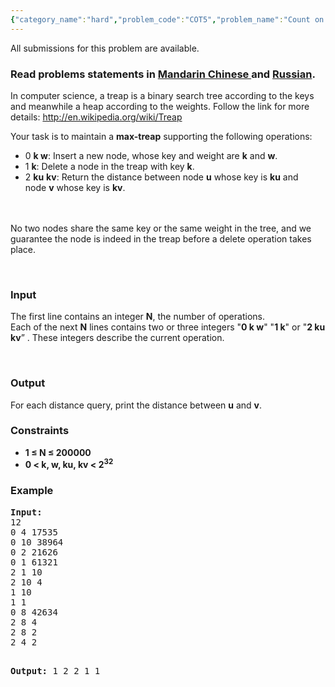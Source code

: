 ```yaml
---
{"category_name":"hard","problem_code":"COT5","problem_name":"Count on a Treap","languages_supported":{"0":"ADA","1":"ASM","2":"BASH","3":"BF","4":"C","5":"C99 strict","6":"CAML","7":"CLOJ","8":"CLPS","9":"CPP 4.3.2","10":"CPP 4.9.2","11":"CPP14","12":"CS2","13":"D","14":"ERL","15":"FORT","16":"FS","17":"GO","18":"HASK","19":"ICK","20":"ICON","21":"JAVA","22":"JS","23":"LISP clisp","24":"LISP sbcl","25":"LUA","26":"NEM","27":"NICE","28":"NODEJS","29":"PAS fpc","30":"PAS gpc","31":"PERL","32":"PERL6","33":"PHP","34":"PIKE","35":"PRLG","36":"PYTH","37":"PYTH 3.4","38":"RUBY","39":"SCALA","40":"SCM guile","41":"SCM qobi","42":"ST","43":"TCL","44":"TEXT","45":"WSPC"},"max_timelimit":1,"source_sizelimit":50000,"problem_author":"xiaodao","problem_tester":"laycurse","date_added":"12-12-2013","tags":{"0":"feb14","1":"hard","2":"segment","3":"treap","4":"xiaodao"},"editorial_url":"http://discuss.codechef.com/problems/COT5","time":{"view_start_date":1392629400,"submit_start_date":1392629400,"visible_start_date":1392629400,"end_date":1735669800},"layout":"problem"}
---
```

<span class="solution-visible-txt">All submissions for this problem are available.</span><h3> Read problems statements in <a target="_blank" href="http://www.codechef.com/download/translated/FEB14/mandarin/COT5.pdf">Mandarin Chinese </a> and <a target="_blank" href="http://www.codechef.com/download/translated/FEB14/russian/COT5.pdf">Russian</a>.</h3>
<p>In computer science, a treap is a binary search tree according to the keys and meanwhile a heap according to the weights. Follow the link for more details: <a href="http://en.wikipedia.org/wiki/Treap" title="http://en.wikipedia.org/wiki/Treap">http://en.wikipedia.org/wiki/Treap</a></p>
<p>Your task is to maintain a <b>max-treap</b> supporting the following operations:</p>
<ul>
<li>0 <b>k w</b>: Insert a new node, whose key and weight are <b>k</b> and <b>w</b>.</li>
<li>1 <b>k</b>: Delete a node in the treap with key <b>k</b>.</li>
<li>2 <b>ku</b> <b>kv</b>: Return the distance between node <b>u</b> whose key is <b>ku</b> and node <b>v</b> whose key is <b>kv</b>.</li>
</ul>
<p><br /><br />
No two nodes share the same key or the same weight in the tree, and we guarantee the node is indeed in the treap before a delete operation takes place.</p>
<p><br /></p>
<h3>Input</h3>
<p>The first line contains an integer <b>N</b>, the number of operations.<br />
Each of the next <b>N</b> lines contains two or three integers "<b>0 k w</b>" "<b>1 k</b>" or "<b>2 ku kv</b>” . These integers describe the current operation.</p>
<p><br /></p>
<h3>Output</h3>
<p>For each distance query, print the distance between <b>u</b> and <b>v</b>.</p>
<h3>Constraints</h3>
<ul>
<li><b>1 ≤ N ≤ 200000</b></li>
<li><b>0 &lt; k, w, ku, kv  &lt; 2<sup>32</sup></b></li>
</ul>
<h3>Example</h3>
<pre><strong>Input:</strong>
12
0 4 17535
0 10 38964
0 2 21626
0 1 61321
2 1 10
2 10 4 
1 10
1 1
0 8 42634
2 8 4
2 8 2
2 4 2

<strong>Output:</strong>
1
2
2
1
1
</pre>